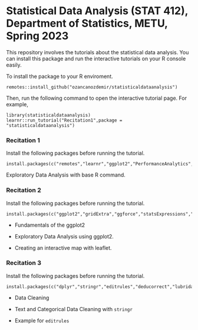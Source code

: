# Statistical Data Analysis (STAT 412), Department of Statistics, METU, Spring 2023

This repository involves the tutorials about the statistical data analysis. You can install this package and run the interactive tutorials on your R console easily. 

To install the package to your R enviroment.

```
remotes::install_github("ozancanozdemir/statisticaldataanalysis")
```
Then, run the following command to open the interactive tutorial page.  For example, 



```
library(statisticaldataanalysis)
learnr::run_tutorial("Recitation1",package = "statisticaldataanalysis")
```

### Recitation 1 

Install the following packages before running the tutorial.


```
install.packages(c("remotes","learnr","ggplot2","PerformanceAnalytics","lattice","summarytools","Hmisc","table1","psych"))
```

Exploratory Data Analysis with base R command.

### Recitation 2 

Install the following packages before running the tutorial.


```
install.packages(c("ggplot2","gridExtra","ggforce","statsExpressions","ggalt","bbplot","leaflet","ggcorplot","izmir","mlbench"))
```

+ Fundamentals of the ggplot2

+ Exploratory Data Analysis using ggplot2.

+ Creating an interactive map with leaflet. 

### Recitation 3 

Install the following packages before running the tutorial.


```
install.packages(c("dplyr","stringr","editrules","deducorrect","lubridate","assertive","gapminder"))
```
+ Data Cleaning 

+ Text and Categorical Data Cleaning with `stringr`

+ Example for `editrules`
